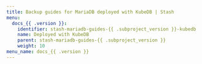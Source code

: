```yaml
---
title: Backup guides for MariaDB deployed with KubeDB | Stash
menu:
  docs_{{ .version }}:
    identifier: stash-mariadb-guides-{{ .subproject_version }}-kubedb
    name: Deployed with KubeDB
    parent: stash-mariadb-guides-{{ .subproject_version }}
    weight: 10
menu_name: docs_{{ .version }}
---
```

